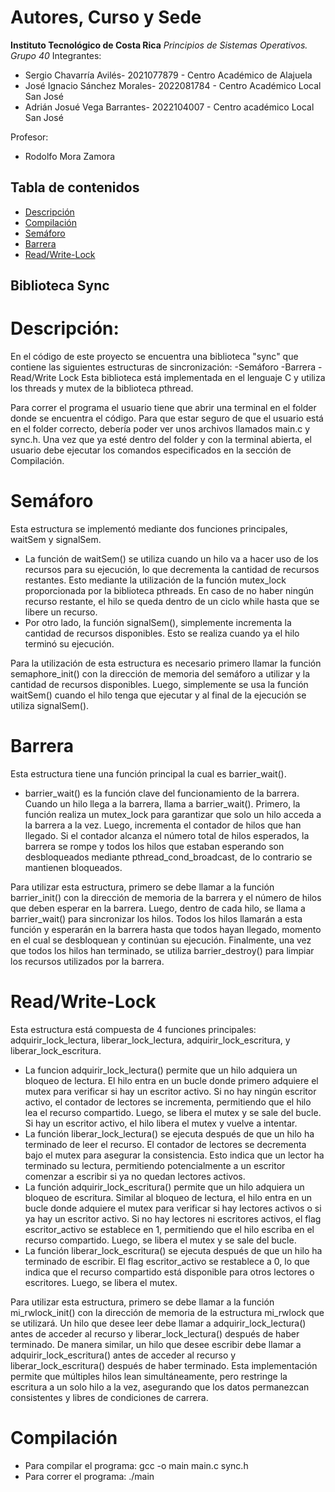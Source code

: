 # Autores, Curso y Sede
**Instituto Tecnológico de Costa Rica**
*Principios de Sistemas Operativos. Grupo 40*
Integrantes:
*    Sergio Chavarría Avilés- 2021077879 - Centro Académico de Alajuela
*    José Ignacio Sánchez Morales- 2022081784 - Centro Académico Local San José
*    Adrián Josué Vega Barrantes- 2022104007 - Centro académico Local San José

Profesor:
*    Rodolfo Mora Zamora 
    
## Tabla de contenidos
- [Descripción](#Descripción)
- [Compilación](#Compilación)
- [Semáforo](#Semáforo)
- [Barrera](#Barrera)
- [Read/Write-Lock](#Read/Write-Lock)

## Biblioteca Sync
# Descripción:
En el código de este proyecto se encuentra una biblioteca "sync" que contiene las siguientes estructuras de sincronización:
-Semáforo
-Barrera
-Read/Write Lock
Esta biblioteca está implementada en el lenguaje C y utiliza los threads y mutex de la biblioteca pthread.

Para correr el programa el usuario tiene que abrir una terminal en
el folder donde se encuentra el código. Para que estar seguro de que
el usuario está en el folder correcto, debería poder ver unos archivos
llamados main.c y sync.h. 
Una vez que ya esté dentro del folder y con la terminal abierta, 
el usuario debe ejecutar los comandos especificados en la sección de Compilación.

# Semáforo
Esta estructura se implementó mediante dos funciones principales, waitSem y signalSem.
* La función de waitSem() se utiliza cuando un hilo va a hacer uso de los recursos para 
su ejecución, lo que decrementa la cantidad de recursos restantes. Esto mediante la utilización
de la función mutex_lock proporcionada por la biblioteca pthreads. En caso de no haber
ningún recurso restante, el hilo se queda dentro de un ciclo while hasta que se libere 
un recurso. 
* Por otro lado, la función signalSem(), simplemente incrementa la cantidad de
recursos disponibles. Esto se realiza cuando ya el hilo terminó su ejecución.

Para la utilización de esta estructura es necesario primero llamar la función semaphore_init()
con la dirección de memoria del semáforo a utilizar y la cantidad de recursos disponibles. Luego,
simplemente se usa la función waitSem() cuando el hilo tenga que ejecutar y al final de la ejecución
se utiliza signalSem().

# Barrera

Esta estructura tiene una función principal la cual es barrier_wait().
* barrier_wait() es la función clave del funcionamiento de la barrera. Cuando un hilo llega a la barrera, llama a
barrier_wait(). Primero, la función realiza un mutex_lock para garantizar que solo un hilo acceda a la
barrera a la vez. Luego, incrementa el contador de hilos que han llegado. Si el contador alcanza el número
total de hilos esperados, la barrera se rompe y todos los hilos que estaban esperando son desbloqueados
mediante pthread_cond_broadcast, de lo contrario se mantienen bloqueados.

Para utilizar esta estructura, primero se debe llamar a la función barrier_init() con la dirección de memoria 
de la barrera y el número de hilos que deben esperar en la barrera. Luego, dentro de cada hilo, se llama a 
barrier_wait() para sincronizar los hilos. Todos los hilos llamarán a esta función y esperarán en la barrera 
hasta que todos hayan llegado, momento en el cual se desbloquean y continúan su ejecución. Finalmente, una vez 
que todos los hilos han terminado, se utiliza barrier_destroy() para limpiar los recursos utilizados por la barrera.

# Read/Write-Lock

Esta estructura está compuesta de 4 funciones principales: adquirir_lock_lectura, liberar_lock_lectura, 
adquirir_lock_escritura, y liberar_lock_escritura.
* La funcion adquirir_lock_lectura() permite que un hilo adquiera un bloqueo de lectura. El hilo entra en un bucle
donde primero adquiere el mutex para verificar si hay un escritor activo. Si no hay ningún escritor activo, el
contador de lectores se incrementa, permitiendo que el hilo lea el recurso compartido. Luego, se libera el mutex
y se sale del bucle. Si hay un escritor activo, el hilo libera el mutex y vuelve a intentar.
* La función liberar_lock_lectura() se ejecuta después de que un hilo ha terminado de leer el recurso. El contador
de lectores se decrementa bajo el mutex para asegurar la consistencia. Esto indica que un lector ha terminado su
lectura, permitiendo potencialmente a un escritor comenzar a escribir si ya no quedan lectores activos.
* La función adquirir_lock_escritura() permite que un hilo adquiera un bloqueo de escritura. Similar al bloqueo de
lectura, el hilo entra en un bucle donde adquiere el mutex para verificar si hay lectores activos o si ya hay un
escritor activo. Si no hay lectores ni escritores activos, el flag escritor_activo se establece en 1, permitiendo
que el hilo escriba en el recurso compartido. Luego, se libera el mutex y se sale del bucle.
* La función liberar_lock_escritura() se ejecuta después de que un hilo ha terminado de escribir. El flag
escritor_activo se restablece a 0, lo que indica que el recurso compartido está disponible para otros lectores
o escritores. Luego, se libera el mutex.

Para utilizar esta estructura, primero se debe llamar a la función mi_rwlock_init() con la dirección de memoria 
de la estructura mi_rwlock que se utilizará. Un hilo que desee leer debe llamar a adquirir_lock_lectura() antes 
de acceder al recurso y liberar_lock_lectura() después de haber terminado. De manera similar, un hilo que desee 
escribir debe llamar a adquirir_lock_escritura() antes de acceder al recurso y liberar_lock_escritura() después 
de haber terminado. Esta implementación permite que múltiples hilos lean simultáneamente, pero restringe la 
escritura a un solo hilo a la vez, asegurando que los datos permanezcan consistentes y libres de condiciones de 
carrera.

# Compilación
* Para compilar el programa:
gcc -o main main.c sync.h
* Para correr el programa:
./main

